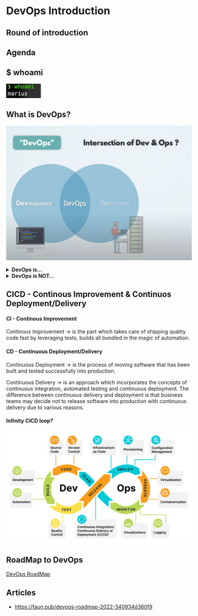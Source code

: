 # DevOps Introduction


## Round of introduction

## Agenda



## $ whoami 

![The picture says it clearly](pics/whoami.png)

## What is DevOps?

![What exactly IS DevOps](pics/whatisdevops.png)

<details><summary><b>DevOps is…</b></summary>

- a concept
- a mindset
- a shared attitude understood and embraced by individuals
- a culture that must be nurtured and iteratively improved
- sharing
- mentoring
- learning
- inclusive and open to all ideas
- iterative
- continuous
- collaborative
- an awesome way to confidently develop and deliver software
</details>

<details><summary><b>DevOps is NOT…</b></summary>

- easily achieved nor implemented
- a product or tool chain
- a job title or role
- a cloud infrastructure provider
- a book
- a technology
- a programming language
- a marketing campaign
- CI/CD
- Kubernetes
- containers
- open source software
- Infrastructure as Code
- automation
- to be trifled with!!!

</details>


## CICD - Continous Improvement **&** Continuos Deployment/Delivery

#### CI - Continous Improvement
Continous Improvement &rarr;  is the part which takes care of shipping quality code fast by leveraging tests, builds all bundled in the magic of automation. 


#### CD - Continuous Deployment/Delivery
Continuous Deployment &rarr; is the process of moving software that has been built and tested successfully into production.

Continuous Delivery   &rarr; is an approach which incorporates the concepts of continuous integration, automated testing and continuous deployment. 
                          The difference between continuous delivery and deployment is that business teams may decide not to release software into production with continuous delivery due to various reasons.


#### Infinity CICD loop?
![Cicd lifecycle](pics/cicd-lifecycle.png)


## RoadMap to DevOps
[DevOps RoadMap](https://roadmap.sh/devops)



## Articles
-  https://faun.pub/devops-roadmap-2022-340934d360f9